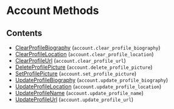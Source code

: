 # Account Methods

## Contents

 - [ClearProfileBiography](ClearProfileBiography.md) (`account.clear_profile_biography`)
 - [ClearProfileLocation](ClearProfileLocation.md) (`account.clear_profile_location`)
 - [ClearProfileUrl](ClearProfileUrl.md) (`account.clear_profile_url`)
 - [DeleteProfilePicture](DeleteProfilePicture.md) (`account.delete_profile_picture`)
 - [SetProfilePicture](SetProfilePicture.md) (`account.set_profile_picture`)
 - [UpdateProfileBiography](UpdateProfileBiography.md) (`account.update_profile_biography`)
 - [UpdateProfileLocation](UpdateProfileLocation.md) (`account.update_profile_location`)
 - [UpdateProfileName](UpdateProfileName.md) (`account.update_profile_name`)
 - [UpdateProfileUrl](UpdateProfileUrl.md) (`account.update_profile_url`)